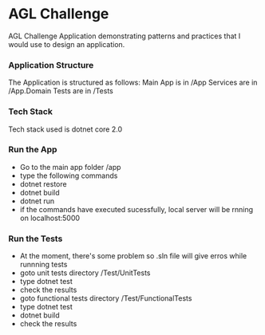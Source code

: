 # AGL Challenge

AGL Challenge Application demonstrating patterns and practices that I would use to design an application.

### Application Structure
The Application is structured as follows:
Main App is in /App
Services are in /App.Domain
Tests are in /Tests

### Tech Stack
Tech stack used is dotnet core 2.0

### Run the App
- Go to the main app folder /app
- type the following commands
- dotnet restore
- dotnet build
- dotnet run
- if the commands have executed sucessfully, local server will be rnning on localhost:5000

### Run the Tests
- At the moment, there's some problem so .sln file will give erros while runnning tests
- goto unit tests directory /Test/UnitTests
- type dotnet test
- check the results
- goto functional tests directory /Test/FunctionalTests
- type dotnet test
- dotnet build
- check the results